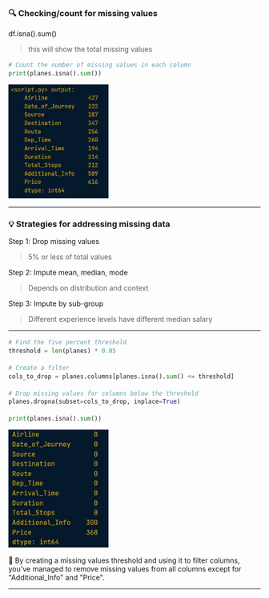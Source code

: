 ### 🔍 Checking/count for missing values

df.isna().sum() 
> this will show the total missing values

```python
# Count the number of missing values in each column
print(planes.isna().sum())
```

<left>
  <img src="plane1.JPG" width="200">
</left>

---

### 💡 Strategies for addressing missing data
Step 1: Drop missing values
> 5% or less of total values

Step 2: Impute mean, median, mode
> Depends on distribution and context

Step 3: Impute by sub-group
> Different experience levels have different median salary

---

```python
# Find the five percent threshold
threshold = len(planes) * 0.05

# Create a filter
cols_to_drop = planes.columns[planes.isna().sum() <= threshold]

# Drop missing values for columns below the threshold
planes.dropna(subset=cols_to_drop, inplace=True)

print(planes.isna().sum())
```

<left>
  <img src="plane2.JPG" width="200">
</left>

🧠 By creating a missing values threshold and using it to filter columns, you've managed to remove missing values from all columns except for "Additional_Info" and "Price".

---






